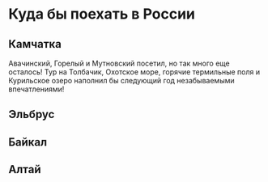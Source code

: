 # **Куда бы поехать в России**

## **Камчатка**
Авачинский, Горелый и Мутновский посетил, но так много еще осталось!
Тур на Толбачик, Охотское море, горячие термильные поля и Курильское озеро наполнил бы следующий год незабываемыми впечатлениями!

## **Эльбрус**

## **Байкал**

## **Алтай**
